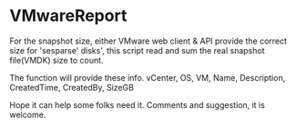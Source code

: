 # VMwareReport

For the snapshot size, either VMware web client & API provide the correct size for 'sesparse' disks', this script read and sum the real snapshot file(VMDK) size to count.

The function will provide these info. 
vCenter, OS, VM, Name, Description, CreatedTime, CreatedBy, SizeGB

Hope it can help some folks need it.
Comments and suggestion, it is welcome.


